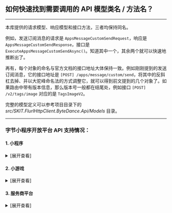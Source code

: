 ﻿## 如何快速找到需要调用的 API 模型类名 / 方法名？

---

本库提供的请求模型、响应模型和接口方法，三者均保持同名。

例如，发送订阅消息的请求是 `AppsMessageCustomSendRequest`，响应是 `AppsMessageCustomSendResponse`，接口是 `ExecuteAppsMessageCustomSendAsync()`。知道其中一个，其余两个就可以快速地推断出了。

再有，每个对象的命名与官方文档的接口地址大体保持一致。例如刚刚提到的发送订阅消息，它的接口地址是 `[POST] /apps/message/custom/send`，将其中的反斜杠去掉、并以大驼峰命名法的方式调整它，就可以得到前文提到的几个对象了。如果路由中带有版本信息，那么版本号一般都在结尾处，例如接口 `[POST] /v2/tags/image` 对应的是 `TagsImageV2`。

完整的模型定义可以参考项目目录下的 _src/SKIT.FlurlHttpClient.ByteDance.Api/Models_ 目录。

---

### 字节小程序开放平台 API 支持情况：

#### 1. 小程序

<details>

<summary>[展开查看]</summary>

|     |                字节 API                |         备注         |
| :-: | :------------------------------------: | :------------------: |
|  √  |              接口调用凭证              |                      |
|  √  |                  登录                  |                      |
|  √  |                数据缓存                |                      |
|  √  |                  分享                  |                      |
|  √  |                  客服                  |                      |
|  ×  |          <del>交易系统</del>           | 异构协议，需独立模块 |
|  √  |                 二维码                 |                      |
|  √  |                内容安全                |                      |
|  √  |                 课程库                 |                      |
|  √  |                担保支付                |                      |
|  √  |                  评价                  |                      |
|  √  |                订阅消息                |                      |
|  √  |          推广计划：短视频任务          |                      |
|  √  |       其它：抖音黑白名单管理能力       |                      |
|  √  |         其它：直播间自定义封面         |                      |
|  √  | 其它：抖音开放平台与小程序视频打通能力 |                      |

</details>

#### 2. 小游戏

<details>

<summary>[展开查看]</summary>

|     |   字节 API   | 备注 |
| :-: | :----------: | :--: |
|  √  | 接口调用凭证 |      |
|  √  |     登录     |      |
|  √  |   数据缓存   |      |
|  √  |    二维码    |      |
|  √  |   订阅消息   |      |

</details>

#### 3. 服务商平台

<details>

<summary>[展开查看]</summary>

|     |     字节 API     | 备注 |
| :-: | :--------------: | :--: |
|  √  |   授权相关接口   |      |
|  √  |  第三方应用接口  |      |
|  √  | 代授权小程序接口 |      |

</details>
